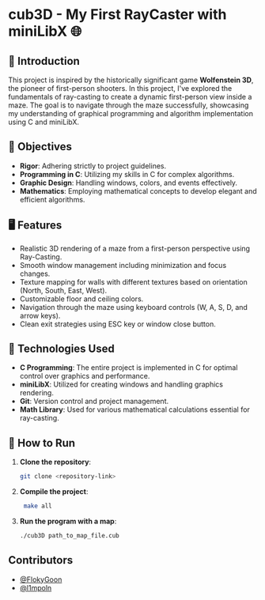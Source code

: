 # cub3D - My First RayCaster with miniLibX 🌐

## 📜 Introduction
This project is inspired by the historically significant game **Wolfenstein 3D**, the pioneer of first-person shooters. In this project, I've explored the fundamentals of ray-casting to create a dynamic first-person view inside a maze. The goal is to navigate through the maze successfully, showcasing my understanding of graphical programming and algorithm implementation using C and miniLibX.

## 🎯 Objectives
- **Rigor**: Adhering strictly to project guidelines.
- **Programming in C**: Utilizing my skills in C for complex algorithms.
- **Graphic Design**: Handling windows, colors, and events effectively.
- **Mathematics**: Employing mathematical concepts to develop elegant and efficient algorithms.

## 🖥️ Features
- Realistic 3D rendering of a maze from a first-person perspective using Ray-Casting.
- Smooth window management including minimization and focus changes.
- Texture mapping for walls with different textures based on orientation (North, South, East, West).
- Customizable floor and ceiling colors.
- Navigation through the maze using keyboard controls (W, A, S, D, and arrow keys).
- Clean exit strategies using ESC key or window close button.

## 🔧 Technologies Used
- **C Programming**: The entire project is implemented in C for optimal control over graphics and performance.
- **miniLibX**: Utilized for creating windows and handling graphics rendering.
- **Git**: Version control and project management.
- **Math Library**: Used for various mathematical calculations essential for ray-casting.

## 📂 How to Run
1. **Clone the repository**:

   ```bash
   git clone <repository-link>

2. **Compile the project**:

   ```bash
    make all

3. **Run the program with a map**:

   ```bash
   ./cub3D path_to_map_file.cub

## Contributors
* [@FlokyGoon](https://github.com/FLokyGoon)
* [@l1mpoln](https://github.com/l1mpoln)
